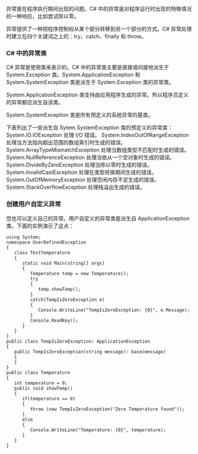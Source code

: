 异常是在程序执行期间出现的问题。C# 中的异常是对程序运行时出现的特殊情况的一种响应，比如尝试除以零。

异常提供了一种把程序控制权从某个部分转移到另一个部分的方式。C# 异常处理时建立在四个关键词之上的：try、catch、finally 和 throw。

### C# 中的异常类
C# 异常是使用类来表示的。C# 中的异常类主要是直接或间接地派生于 System.Exception 类。System.ApplicationException 和 System.SystemException 类是派生于 System.Exception 类的异常类。

System.ApplicationException 类支持由应用程序生成的异常。所以程序员定义的异常都应派生自该类。

System.SystemException 类是所有预定义的系统异常的基类。

下表列出了一些派生自 Sytem.SystemException 类的预定义的异常类：
System.IO.IOException	处理 I/O 错误。
System.IndexOutOfRangeException	处理当方法指向超出范围的数组索引时生成的错误。
System.ArrayTypeMismatchException	处理当数组类型不匹配时生成的错误。
System.NullReferenceException	处理当依从一个空对象时生成的错误。
System.DivideByZeroException	处理当除以零时生成的错误。
System.InvalidCastException	处理在类型转换期间生成的错误。
System.OutOfMemoryException	处理空闲内存不足生成的错误。
System.StackOverflowException	处理栈溢出生成的错误。

### 创建用户自定义异常
您也可以定义自己的异常。用户自定义的异常类是派生自 ApplicationException 类。下面的实例演示了这点：
```
using System;
namespace UserDefinedException
{
   class TestTemperature
   {
      static void Main(string[] args)
      {
         Temperature temp = new Temperature();
         try
         {
            temp.showTemp();
         }
         catch(TempIsZeroException e)
         {
            Console.WriteLine("TempIsZeroException: {0}", e.Message);
         }
         Console.ReadKey();
      }
   }
}
public class TempIsZeroException: ApplicationException
{
   public TempIsZeroException(string message): base(message)
   {
   }
}
public class Temperature
{
   int temperature = 0;
   public void showTemp()
   {
      if(temperature == 0)
      {
         throw (new TempIsZeroException("Zero Temperature found"));
      }
      else
      {
         Console.WriteLine("Temperature: {0}", temperature);
      }
   }
}
```
